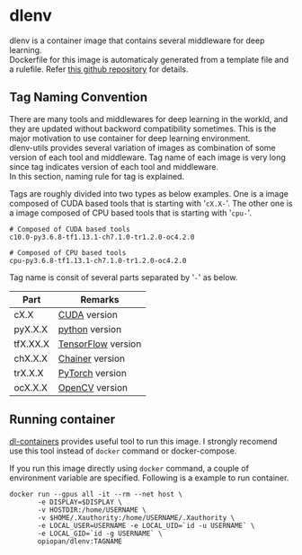dlenv
====

dlenv is a container image that contains several middleware for deep learning.<br>
Dockerfile for this image is automaticaly generated from a template file and a rulefile. Refer [this github repository](https://github.com/opiopan/dl-containers) for details.

## Tag Naming Convention
There are many tools and middlewares for deep learning in the workld, and they are updated without backword compatibility sometimes.
This is the major motivation to use container for deep learning environment.<br>
dlenv-utils provides several variation of images as combination of some version of each tool and middleware.
Tag name of each image is very long since tag indicates version of each tool and middleware.<br>
In this section, naming rule for tag is explained.

Tags are roughly divided into two types as below examples.
One is a image composed of CUDA based tools that is starting with '```cX.X-```'. The other one is a image composed of CPU based tools that is starting with '```cpu-```'.<br>

```
# Composed of CUDA based tools
c10.0-py3.6.8-tf1.13.1-ch7.1.0-tr1.2.0-oc4.2.0

# Composed of CPU based tools
cpu-py3.6.8-tf1.13.1-ch7.1.0-tr1.2.0-oc4.2.0
```

Tag name is consit of several parts separated by '```-```' as below.<br>

Part      |Remarks
----------|-------------------
cX.X      | [CUDA](https://hub.docker.com/r/nvidia/cuda) version
pyX.X.X   | [python](https://www.python.org) version
tfX.XX.X  | [TensorFlow](https://www.tensorflow.org) version
chX.X.X   | [Chainer](https://chainer.org) version
trX.X.X   | [PyTorch](https://pytorch.org) version
ocX.X.X   | [OpenCV](https://opencv.org) version

## Running container
[dl-containers](https://github.com/opiopan/dl-containers) provides useful tool to run this image.
I strongly recomend use this tool instead of ```docker``` command or docker-compose.

If you run this image directly using ```docker``` command, a couple of environment variable are specified. Following is a example to run container.

```
docker run --gpus all -it --rm --net host \
       -e DISPLAY=$DISPLAY \
       -v HOSTDIR:/home/USERNAME \
       -v $HOME/.Xauthority:/home/USERNAME/.Xauthority \
       -e LOCAL_USER=USERNAME -e LOCAL_UID=`id -u USERNAME` \
       -e LOCAL_GID=`id -g USERNAME` \
       opiopan/dlenv:TAGNAME
```